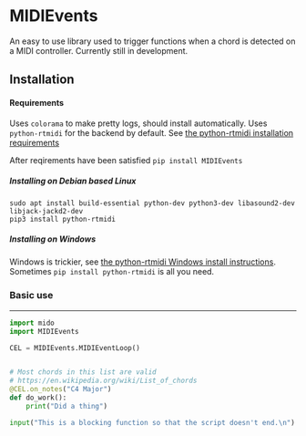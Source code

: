 # MIDIEvents
An easy to use library used to trigger functions when a chord is detected on a MIDI controller.  Currently still in development.


## Installation

#### Requirements

Uses ``colorama`` to make pretty logs, should install automatically.  Uses ``python-rtmidi`` for the backend by default.  See [the python-rtmidi installation requirements](https://spotlightkid.github.io/python-rtmidi/installation.html#requirements)

After reqirements have been satisfied
```pip install MIDIEvents```

##### Installing on Debian based Linux
```
sudo apt install build-essential python-dev python3-dev libasound2-dev libjack-jackd2-dev
pip3 install python-rtmidi
```

##### Installing on Windows
Windows is trickier, see [the python-rtmidi Windows install instructions](https://spotlightkid.github.io/python-rtmidi/install-windows.html).  Sometimes ```pip install python-rtmidi``` is all you need.


### Basic use
-------------

```python
import mido
import MIDIEvents

CEL = MIDIEvents.MIDIEventLoop()


# Most chords in this list are valid
# https://en.wikipedia.org/wiki/List_of_chords
@CEL.on_notes("C4 Major")
def do_work():
    print("Did a thing")

input("This is a blocking function so that the script doesn't end.\n")

```